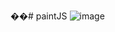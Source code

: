 ��#   p a i n t J S 
 
 ![image](https://github.com/user-attachments/assets/97ffed54-0f09-4fa4-aea0-51f99d6dc917)
